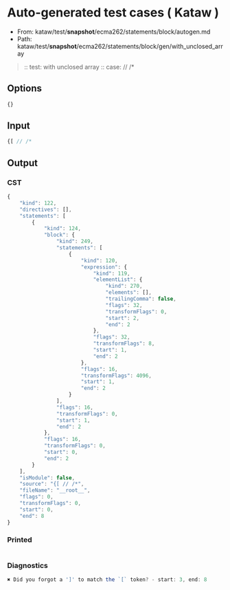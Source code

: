 # Auto-generated test cases ( Kataw )
- From: kataw/test/__snapshot__/ecma262/statements/block/autogen.md
- Path: kataw/test/__snapshot__/ecma262/statements/block/gen/with_unclosed_array
> :: test: with unclosed array
> :: case: // /*
## Options

`````js
{}
`````
## Input

`````js
{[ // /*
`````
## Output

### CST

```javascript
{
    "kind": 122,
    "directives": [],
    "statements": [
        {
            "kind": 124,
            "block": {
                "kind": 249,
                "statements": [
                    {
                        "kind": 120,
                        "expression": {
                            "kind": 119,
                            "elementList": {
                                "kind": 270,
                                "elements": [],
                                "trailingComma": false,
                                "flags": 32,
                                "transformFlags": 0,
                                "start": 2,
                                "end": 2
                            },
                            "flags": 32,
                            "transformFlags": 8,
                            "start": 1,
                            "end": 2
                        },
                        "flags": 16,
                        "transformFlags": 4096,
                        "start": 1,
                        "end": 2
                    }
                ],
                "flags": 16,
                "transformFlags": 0,
                "start": 1,
                "end": 2
            },
            "flags": 16,
            "transformFlags": 0,
            "start": 0,
            "end": 2
        }
    ],
    "isModule": false,
    "source": "{[ // /*",
    "fileName": "__root__",
    "flags": 0,
    "transformFlags": 0,
    "start": 0,
    "end": 8
}
```

### Printed

```javascript

```

### Diagnostics

```javascript
✖ Did you forgot a ']' to match the `[` token? - start: 3, end: 8

```

